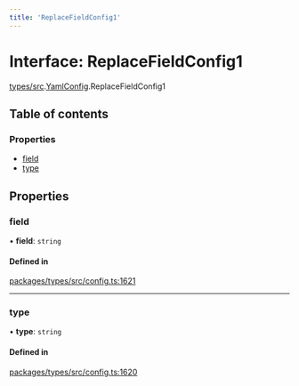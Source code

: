 ```yaml
---
title: 'ReplaceFieldConfig1'
---
```


# Interface: ReplaceFieldConfig1

[types/src](../modules/types_src).[YamlConfig](../modules/types_src.YamlConfig).ReplaceFieldConfig1

## Table of contents

### Properties

- [field](types_src.YamlConfig.ReplaceFieldConfig1#field)
- [type](types_src.YamlConfig.ReplaceFieldConfig1#type)

## Properties

### field

• **field**: `string`

#### Defined in

[packages/types/src/config.ts:1621](https://github.com/Urigo/graphql-mesh/blob/master/packages/types/src/config.ts#L1621)

___

### type

• **type**: `string`

#### Defined in

[packages/types/src/config.ts:1620](https://github.com/Urigo/graphql-mesh/blob/master/packages/types/src/config.ts#L1620)
